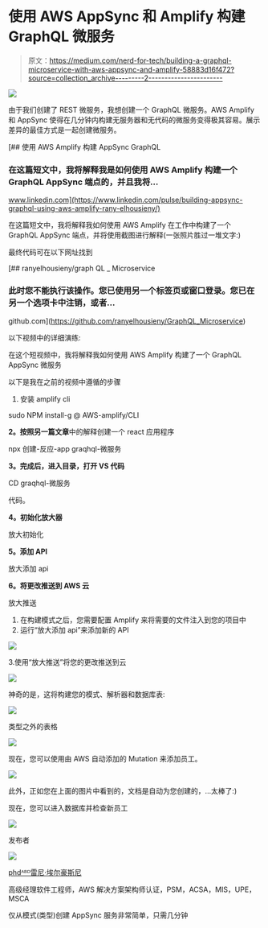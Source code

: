 # 使用 AWS AppSync 和 Amplify 构建 GraphQL 微服务

> 原文：<https://medium.com/nerd-for-tech/building-a-graphql-microservice-with-aws-appsync-and-amplify-58883d16f472?source=collection_archive---------2----------------------->

![](img/b74bb64af2929a784d14fe78b45f4d18.png)

由于我们创建了 REST 微服务，我想创建一个 GraphQL 微服务。AWS Amplify 和 AppSync 使得在几分钟内构建无服务器和无代码的微服务变得极其容易。展示差异的最佳方式是一起创建微服务。

[](https://www.linkedin.com/pulse/building-appsync-graphql-using-aws-amplify-rany-elhousieny/) [## 使用 AWS Amplify 构建 AppSync GraphQL

### 在这篇短文中，我将解释我是如何使用 AWS Amplify 构建一个 GraphQL AppSync 端点的，并且我将…

www.linkedin.com](https://www.linkedin.com/pulse/building-appsync-graphql-using-aws-amplify-rany-elhousieny/) 

在这篇短文中，我将解释我如何使用 AWS Amplify 在工作中构建了一个 GraphQL AppSync 端点，并将使用截图进行解释(一张照片胜过一堆文字:)

最终代码可在以下网址找到

[](https://github.com/ranyelhousieny/GraphQL_Microservice) [## ranyelhousieny/graph QL _ Microservice

### 此时您不能执行该操作。您已使用另一个标签页或窗口登录。您已在另一个选项卡中注销，或者…

github.com](https://github.com/ranyelhousieny/GraphQL_Microservice) 

以下视频中的详细演练:

在这个短视频中，我将解释我如何使用 AWS Amplify 构建了一个 GraphQL AppSync 微服务

以下是我在之前的视频中遵循的步骤

1.  安装 amplify cli

sudo NPM install-g @ AWS-amplify/CLI

**2。按照另一篇文章**中的解释创建一个 react 应用程序

npx 创建-反应-app graqhql-微服务

**3。完成后，进入目录，打开 VS 代码**

CD graqhql-微服务

代码。

**4。初始化放大器**

放大初始化

**5。添加 API**

放大添加 api

**6。将更改推送到 AWS 云**

放大推送

1.  在构建模式之后，您需要配置 Amplify 来将需要的文件注入到您的项目中
2.  运行“放大添加 api”来添加新的 API

![](img/279481663485a1f765bb33cb65b87850.png)

3.使用“放大推送”将您的更改推送到云

![](img/1d164c257e12f5c33cd775818b40f93a.png)

神奇的是，这将构建您的模式、解析器和数据库表:

![](img/b232101745b22ed3cb860aadfe073fe7.png)

类型之外的表格

![](img/dd609244a2320205178609a314f050bd.png)

现在，您可以使用由 AWS 自动添加的 Mutation 来添加员工。

![](img/f987355d88097856317555399e33002b.png)

此外，正如您在上面的图片中看到的，文档是自动为您创建的，…太棒了:)

现在，您可以进入数据库并检查新员工

![](img/c4ea74c1ea472cf7ed1fa76c0ea33437.png)

发布者

![](img/70a72d2c26d24651e7304e0dbd2dbcea.png)

[phdᴬᴮᴰ雷尼·埃尔豪斯尼](https://www.linkedin.com/in/ranyelhousieny/)

高级经理软件工程师，AWS 解决方案架构师认证，PSM，ACSA，MIS，UPE，MSCA

仅从模式(类型)创建 AppSync 服务非常简单，只需几分钟